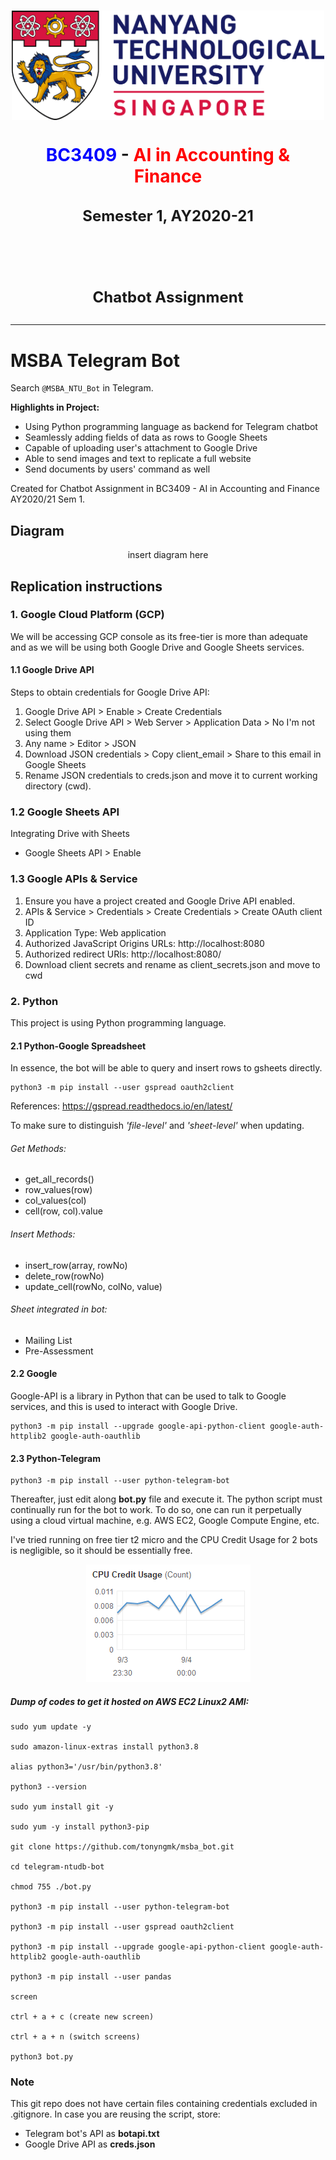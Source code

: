 <h1 align=center><div>
<img src="https://raw.githubusercontent.com/tonyngmk/free_storage/master/Images/NTU%20Logo.png " width="500" height="175" align="middle">
</div>

<h1 align=center><font color='Blue'>BC3409</font> - 
<font color='red'>AI in Accounting & Finance</font>

<font size = 5>Semester 1, AY2020-21</font>

<br></br>
<font size = 5>Chatbot Assignment</font>

---

# MSBA Telegram Bot
Search `@MSBA_NTU_Bot` in Telegram. 

**Highlights in Project:**
- Using Python programming language as backend for Telegram chatbot
- Seamlessly adding fields of data as rows to Google Sheets
- Capable of uploading user's attachment to Google Drive
- Able to send images and text to replicate a full website
- Send documents by users' command as well

Created for Chatbot Assignment in BC3409 - AI in Accounting and Finance AY2020/21 Sem 1.

## Diagram

<p align="center">
	insert diagram here
</p>


## Replication instructions

### 1. Google Cloud Platform (GCP)

We will be accessing GCP console as its free-tier is more than adequate and as we will be using both Google Drive and Google Sheets services.

#### 1.1 Google Drive API

Steps to obtain credentials for Google Drive API:
1. Google Drive API > Enable > Create Credentials 
2. Select Google Drive API > Web Server > Application Data > No I'm not using them
3. Any name > Editor > JSON
4. Download JSON credentials > Copy client_email > Share to this email in Google Sheets
5. Rename JSON credentials to creds.json and move it to current working directory (cwd).

### 1.2 Google Sheets API

Integrating Drive with Sheets
- Google Sheets API > Enable

### 1.3 Google APIs & Service

1. Ensure you have a project created and Google Drive API enabled.
2. APIs & Service > Credentials > Create Credentials > Create OAuth client ID
3. Application Type: Web application
4. Authorized JavaScript Origins URLs: http://localhost:8080
5. Authorized redirect URls: http://localhost:8080/
6. Download client secrets and rename as client_secrets.json and move to cwd

### 2. Python 

This project is using Python programming language.

#### 2.1 Python-Google Spreadsheet

In essence, the bot will be able to query and insert rows to gsheets directly.

	python3 -m pip install --user gspread oauth2client

References: https://gspread.readthedocs.io/en/latest/

To make sure to distinguish *'file-level'* and *'sheet-level'* when updating.

###### Get Methods:
- get_all_records()
- row_values(row)
- col_values(col)
- cell(row, col).value

###### Insert Methods:
- insert_row(array, rowNo)
- delete_row(rowNo)
- update_cell(rowNo, colNo, value)

###### Sheet integrated in bot:
- Mailing List
- Pre-Assessment

#### 2.2 Google

Google-API is a library in Python that can be used to talk to Google services, and this is used to interact with Google Drive.

	python3 -m pip install --upgrade google-api-python-client google-auth-httplib2 google-auth-oauthlib


#### 2.3 Python-Telegram

	python3 -m pip install --user python-telegram-bot

Thereafter, just edit along **bot.py** file and execute it. The python script must continually run for the bot to work. 
To do so, one can run it perpetually using a cloud virtual machine, e.g. AWS EC2, Google Compute Engine, etc. 

I've tried running on free tier t2 micro and the CPU Credit Usage for 2 bots is negligible, so it should be essentially free.

<p align="center">
  <img src="https://raw.githubusercontent.com/tonyngmk/my-stoic-telebot/master/cpu_cred_usage.png" />
</p>


##### Dump of codes to get it hosted on AWS EC2 Linux2 AMI:

	sudo yum update -y 

	sudo amazon-linux-extras install python3.8

	alias python3='/usr/bin/python3.8'

	python3 --version

	sudo yum install git -y

	sudo yum -y install python3-pip

	git clone https://github.com/tonyngmk/msba_bot.git

	cd telegram-ntudb-bot

	chmod 755 ./bot.py

	python3 -m pip install --user python-telegram-bot

	python3 -m pip install --user gspread oauth2client
	
	python3 -m pip install --upgrade google-api-python-client google-auth-httplib2 google-auth-oauthlib

	python3 -m pip install --user pandas

	screen

	ctrl + a + c (create new screen)

	ctrl + a + n (switch screens)

	python3 bot.py

### Note

This git repo does not have certain files containing credentials excluded in .gitignore. In case you are reusing the script, store:
- Telegram bot's API as **botapi.txt**
- Google Drive API as **creds.json**
